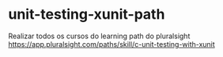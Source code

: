 # unit-testing-xunit-path
Realizar todos os cursos do learning path do pluralsight  https://app.pluralsight.com/paths/skill/c-unit-testing-with-xunit
